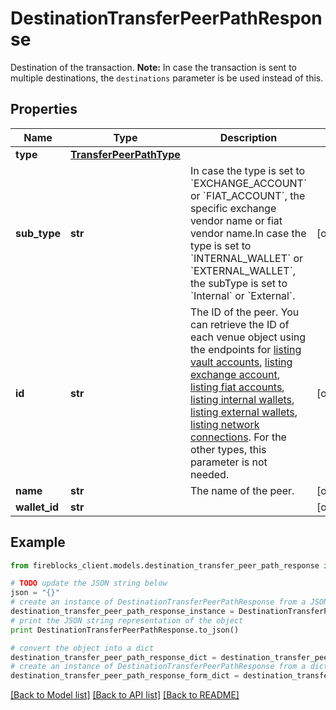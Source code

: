 # DestinationTransferPeerPathResponse

Destination of the transaction.  **Note:** In case the transaction is sent to multiple destinations, the `destinations` parameter is be used instead of this.

## Properties

Name | Type | Description | Notes
------------ | ------------- | ------------- | -------------
**type** | [**TransferPeerPathType**](TransferPeerPathType.md) |  | 
**sub_type** | **str** | In case the type is set to &#x60;EXCHANGE_ACCOUNT&#x60; or &#x60;FIAT_ACCOUNT&#x60;, the specific exchange vendor name or fiat vendor name.In case the type is set to &#x60;INTERNAL_WALLET&#x60; or &#x60;EXTERNAL_WALLET&#x60;, the subType is set to &#x60;Internal&#x60; or &#x60;External&#x60;. | [optional] 
**id** | **str** | The ID of the peer. You can retrieve the ID of each venue object using the endpoints for [listing vault accounts](https://developers.fireblocks.com/reference/get_vault-accounts-paged), [listing exchange account](https://developers.fireblocks.com/reference/get_exchange-accounts), [listing fiat accounts](https://developers.fireblocks.com/reference/get_fiat-accounts), [listing internal wallets](https://developers.fireblocks.com/reference/get_internal-wallets), [listing external wallets](https://developers.fireblocks.com/reference/get_external-wallets), [listing network connections](https://developers.fireblocks.com/reference/get_network-connections). For the other types, this parameter is not needed. | [optional] 
**name** | **str** | The name of the peer. | [optional] 
**wallet_id** | **str** |  | [optional] 

## Example

```python
from fireblocks_client.models.destination_transfer_peer_path_response import DestinationTransferPeerPathResponse

# TODO update the JSON string below
json = "{}"
# create an instance of DestinationTransferPeerPathResponse from a JSON string
destination_transfer_peer_path_response_instance = DestinationTransferPeerPathResponse.from_json(json)
# print the JSON string representation of the object
print DestinationTransferPeerPathResponse.to_json()

# convert the object into a dict
destination_transfer_peer_path_response_dict = destination_transfer_peer_path_response_instance.to_dict()
# create an instance of DestinationTransferPeerPathResponse from a dict
destination_transfer_peer_path_response_form_dict = destination_transfer_peer_path_response.from_dict(destination_transfer_peer_path_response_dict)
```
[[Back to Model list]](../README.md#documentation-for-models) [[Back to API list]](../README.md#documentation-for-api-endpoints) [[Back to README]](../README.md)


